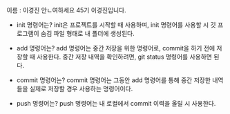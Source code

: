 이름 : 이경진
안ㄴ여하세요
45기 이경진입니다.

- init 명령어는?
init은 프로젝트를 시작할 때 사용하며, init 명령어를 사용할 시 
깃 프로그램이 숨김 파일 형태로 내 폴더에 생성된다.

- add 명령어는?
add 명령어는 중간 저장을 위한 명령어로, commit을 하기 전에 저장할 때 사용한다.
중간 저장 내역을 확인하려면, git status 명령어를 사용하면 된다.

- commit 명령어는?
commit 명령어는 그동안 add 명령어를 통해 중간 저장한 내역들을 
실제로 저장할 경우 사용하는 명령어이다.

- push 명령어는?
push 명령어는 내 로컬에서 commit 이력을 올릴 시 사용한다.
